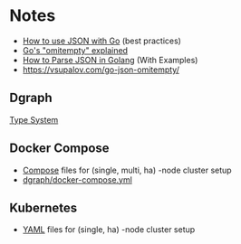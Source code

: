 # Notes

* [How to use JSON with Go](https://yourbasic.org/golang/json-example/) (best practices)
* [Go's "omitempty" explained](https://www.sohamkamani.com/golang/2018-07-19-golang-omitempty/)
* [How to Parse JSON in Golang](https://www.sohamkamani.com/blog/2017/10/18/parsing-json-in-golang/) (With Examples)
* https://vsupalov.com/go-json-omitempty/

## Dgraph

[Type System](https://dgraph.io/docs/query-language/type-system/)

## Docker Compose

* [Compose](https://github.com/dgraph-io/dgraph/tree/master/contrib/config/docker) files for (single, multi, ha) -node cluster setup
* [dgraph/docker-compose.yml](https://github.com/dgraph-io/dgraph/blob/master/dgraph/docker-compose.yml)

## Kubernetes

* [YAML](https://github.com/dgraph-io/dgraph/tree/master/contrib/config/kubernetes) files for (single, ha) -node cluster setup
